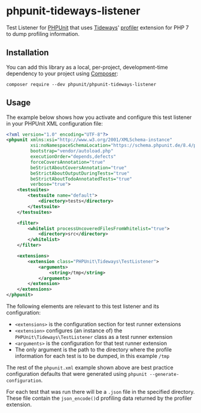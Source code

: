 # phpunit-tideways-listener

Test Listener for [PHPUnit](https://github.com/sebastianbergmann/phpunit/) that uses [Tideways](https://tideways.com/)' [profiler](https://github.com/tideways/php-xhprof-extension) extension for PHP 7 to dump profiling information.

## Installation

You can add this library as a local, per-project, development-time dependency to your project using [Composer](https://getcomposer.org/):

    composer require --dev phpunit/phpunit-tideways-listener

## Usage

The example below shows how you activate and configure this test listener in your PHPUnit XML configuration file:

```xml
<?xml version="1.0" encoding="UTF-8"?>
<phpunit xmlns:xsi="http://www.w3.org/2001/XMLSchema-instance"
         xsi:noNamespaceSchemaLocation="https://schema.phpunit.de/8.4/phpunit.xsd"
         bootstrap="vendor/autoload.php"
         executionOrder="depends,defects"
         forceCoversAnnotation="true"
         beStrictAboutCoversAnnotation="true"
         beStrictAboutOutputDuringTests="true"
         beStrictAboutTodoAnnotatedTests="true"
         verbose="true">
    <testsuites>
        <testsuite name="default">
            <directory>tests</directory>
        </testsuite>
    </testsuites>

    <filter>
        <whitelist processUncoveredFilesFromWhitelist="true">
            <directory>src</directory>
        </whitelist>
    </filter>

    <extensions>
        <extension class="PHPUnit\Tideways\TestListener">
            <arguments>
                <string>/tmp</string>
            </arguments>
        </extension>
    </extensions>
</phpunit>
```

The following elements are relevant to this test listener and its configuration:

* `<extensions>` is the configuration section for test runner extensions
* `<extension>` configures (an instance of) the `PHPUnit\Tideways\TestListener` class as a test runner extension
* `<arguments>` is the configuration for that test runner extension
* The only argument is the path to the directory where the profile information for each test is to be dumped, in this example `/tmp`

The rest of the `phpunit.xml` example shown above are best practice configuration defaults that were generated using `phpunit --generate-configuration`.

For each test that was run there will be a `.json` file in the specified directory. These file contain the `json_encode()`d profiling data returned by the profiler extension.

